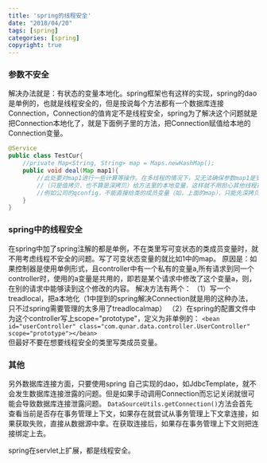 ```yaml
---
title: 'spring的线程安全'
date: "2018/04/20"
tags: [spring]
categories: [spring]
copyright: true
---
```

### 参数不安全

解决办法就是：有状态的变量本地化。spring框架也有这样的实现，spring的dao是单例的，也就是线程安全的，但是按说每个方法都有一个数据库连接Connection，Connection的值肯定不是线程安全，spring为了解决这个问题就是把Connection本地化了，就是下面例子里的方法，把Connection赋值给本地的Connection变量。
```java
@Service
public class TestCur{
	//private Map<String, String> map = Maps.newHashMap();
	public void deal(Map map1){
		//此处要对map1进行一些计算等操作。在多线程的情况下，又无法确保参数map1是安全的，考虑在此方法里先把map1深拷贝
		//（只是值拷贝，也不算是深拷贝）给方法里的本地变量，这样就不用担心其他线程在方法外面对参数map进行修改而影响本方法。
		//例如公司的qconfig，不能直接给类的成员变量（如，上面的map），只能先深拷贝给方法本地的map再赋值给类成员变量map。
	}
}
```
### spring中的线程安全
在spring中加了spring注解的都是单例，不在类里写可变状态的类成员变量时，就不用考虑线程不安全的问题。写了可变状态变量的就比如1中的map。
原因是：如果控制器是使用单例形式，且controller中有一个私有的变量a,所有请求到同一个controller时，使用的a变量是共用的，即若是某个请求中修改了这个变量a，则，在别的请求中能够读到这个修改的内容。
解决方法有两个：
（1）写一个treadlocal，把a本地化（1中提到的spring解决Connection就是用的这种办法，只不过spring需要管理的太多用了treadlocalmap）
（2）在spring的配置文件中为这个controller写上scope="prototype"，定义为非单例的：
`<bean id="userController" class="com.qunar.data.controller.UserController" scope="prototype"></bean>`  
但最好不要在想要线程安全的类里写类成员变量。
### 其他
另外数据库连接方面，只要使用spring 自己实现的dao，如JdbcTemplate，就不会发生数据库连接泄露的问题。但是如果手动调用Connection而忘记关闭就很可能会导致数据库连接泄露问题。
`DataSourceUtils.getConnection()`方法会首先查看当前是否存在事务管理上下文，如果存在就尝试从事务管理上下文拿连接，如果获取失败，直接从数据源中拿。在获取连接后，如果存在事务管理上下文则把连接绑定上去。

spring在servlet上扩展，都是线程安全。